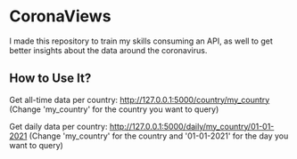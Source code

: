 # CoronaViews
I made this repository to train my skills consuming an API, as well to get better insights about the data around the coronavirus.

## How to Use It?
Get all-time data per country:
http://127.0.0.1:5000/country/my_country
(Change 'my_country' for the country you want to query)

Get daily data per country:
http://127.0.0.1:5000/daily/my_country/01-01-2021
(Change 'my_country' for the country and '01-01-2021' for the day you want to query)

